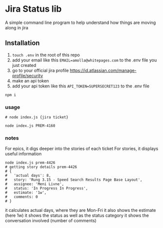 # Jira Status lib

A simple command line program to help understand how things are moving along in jira

## Installation
1. `touch .env` in the root of this repo
1. add your email like this `EMAIL=amolla@whitepages.com` to the .env file you just created
1. go to your official jira profile https://id.atlassian.com/manage-profile/security
1. make an api token
1. add your api token like this `API_TOKEN=SUPERSECRET123` to the .env file


```
npm i
```

### usage

```
# node index.js {jira ticket}

node index.js PREM-4160
```

### notes

For epics, it digs deeper into the stories of each ticket
For stories, it displays useful information

```
node index.js prem-4426
# getting story details prem-4426
# {
#   'actual days': 8,
#   story: 'Rung 3.15 - Speed Search Results Page Base Layout',
#   assignee: 'Meni Livne',
#   status: 'In Progress In Progress',
#   estimate: '1w',
#   comments: 0
# }
```

it calculates actual days, where they are Mon-Fri
it also shows the estimate (here 1w)
it shows the status as well as the status category
it shows the conversation involved (number of comments)